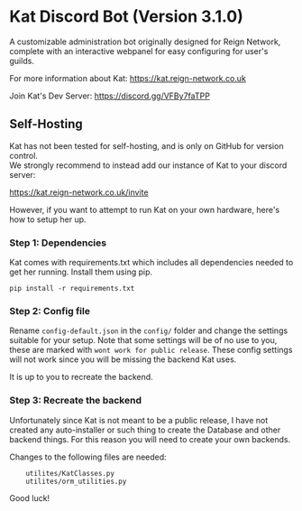 # Kat Discord Bot (Version 3.1.0) 
A customizable administration bot originally designed for Reign Network, complete with an interactive webpanel for easy configuring for user's guilds.

For more information about Kat: https://kat.reign-network.co.uk

Join Kat's Dev Server: https://discord.gg/VFBy7faTPP



## Self-Hosting
Kat has not been tested for self-hosting, and is only on GitHub for version control. \
We strongly recommend to instead add our instance of Kat to your discord server:

https://kat.reign-network.co.uk/invite

However, if you want to attempt to run Kat on your own hardware, here's how to setup her up.

### Step 1: Dependencies
Kat comes with requirements.txt which includes all dependencies needed to get her running. Install them using pip. 

```
pip install -r requirements.txt
```

### Step 2: Config file
Rename `config-default.json` in the `config/` folder and change the settings suitable for your setup. Note that some settings will be of no use to you, these are marked with `wont work for public release`. These config settings will not work since you will be missing the backend Kat uses.

It is up to you to recreate the backend.

### Step 3: Recreate the backend
Unfortunately since Kat is not meant to be a public release, I have not created any auto-installer or such thing to create the Database and other backend things. For this reason you will need to create your own backends.

Changes to the following files are needed:
```
    utilites/KatClasses.py
    utilites/orm_utilities.py
```
Good luck!



